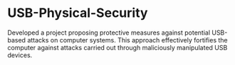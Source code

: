 # USB-Physical-Security
Developed a project proposing protective measures against potential USB-based attacks on computer systems. This approach effectively fortifies the computer against attacks carried out through maliciously manipulated USB devices.
